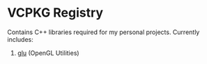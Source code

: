 # VCPKG Registry
Contains C++ libraries required for my personal projects. Currently includes:
1. [glu](https://github.com/sachingodishela/glu) (OpenGL Utilities)
